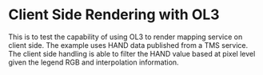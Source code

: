 Client Side Rendering with OL3
=========

This is to test the capability of using OL3 to render mapping service on client side. The example uses HAND data published from a TMS service. The client side handling is able to filter the HAND value based at pixel level given the legend RGB and interpolation information.
